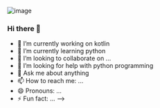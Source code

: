 ![image](https://user-images.githubusercontent.com/68015534/152583721-af07f14d-7e54-46f0-a867-0e2097222801.png)




### Hi there 👋



- 🔭 I’m currently working on kotlin
- 🌱 I’m currently learning python
- 👯 I’m looking to collaborate on ...
- 🤔 I’m looking for help with python programming
- 💬 Ask me about anything
- 📫 How to reach me: ...
- 😄 Pronouns: ...
- ⚡ Fun fact: ...
-->
